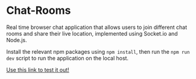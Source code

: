 # Chat-Rooms
Real time browser chat application that allows users to join different chat rooms and share their live location, implemented using Socket.io and Node.js.

Install the relevant npm packages using `npm install`, then run the `npm run dev` script to run the application on the local host.

[Use this link to test it out!](https://djimee-chatroom.herokuapp.com/ "Chat Rooms")

